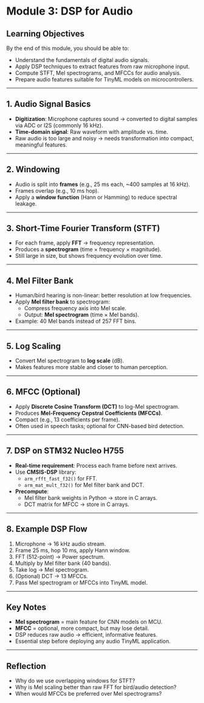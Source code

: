 # Module 3: DSP for Audio

## Learning Objectives
By the end of this module, you should be able to:
- Understand the fundamentals of digital audio signals.
- Apply DSP techniques to extract features from raw microphone input.
- Compute STFT, Mel spectrograms, and MFCCs for audio analysis.
- Prepare audio features suitable for TinyML models on microcontrollers.

---

## 1. Audio Signal Basics
- **Digitization**: Microphone captures sound → converted to digital samples via ADC or I2S (commonly 16 kHz).
- **Time-domain signal**: Raw waveform with amplitude vs. time.
- Raw audio is too large and noisy → needs transformation into compact, meaningful features.

---

## 2. Windowing
- Audio is split into **frames** (e.g., 25 ms each, ~400 samples at 16 kHz).
- Frames overlap (e.g., 10 ms hop).
- Apply a **window function** (Hann or Hamming) to reduce spectral leakage.

---

## 3. Short-Time Fourier Transform (STFT)
- For each frame, apply **FFT** → frequency representation.
- Produces a **spectrogram** (time × frequency × magnitude).
- Still large in size, but shows frequency evolution over time.

---

## 4. Mel Filter Bank
- Human/bird hearing is non-linear: better resolution at low frequencies.
- Apply **Mel filter bank** to spectrogram:
  - Compress frequency axis into Mel scale.
  - Output: **Mel spectrogram** (time × Mel bands).
- Example: 40 Mel bands instead of 257 FFT bins.

---

## 5. Log Scaling
- Convert Mel spectrogram to **log scale** (dB).  
- Makes features more stable and closer to human perception.

---

## 6. MFCC (Optional)
- Apply **Discrete Cosine Transform (DCT)** to log-Mel spectrogram.
- Produces **Mel-Frequency Cepstral Coefficients (MFCCs)**.
- Compact (e.g., 13 coefficients per frame).
- Often used in speech tasks; optional for CNN-based bird detection.

---

## 7. DSP on STM32 Nucleo H755
- **Real-time requirement**: Process each frame before next arrives.
- Use **CMSIS-DSP** library:
  - `arm_rfft_fast_f32()` for FFT.
  - `arm_mat_mult_f32()` for Mel filter bank and DCT.
- **Precompute**:
  - Mel filter bank weights in Python → store in C arrays.
  - DCT matrix for MFCC → store in C arrays.

---

## 8. Example DSP Flow
1. Microphone → 16 kHz audio stream.
2. Frame 25 ms, hop 10 ms, apply Hann window.
3. FFT (512-point) → Power spectrum.
4. Multiply by Mel filter bank (40 bands).
5. Take log → Mel spectrogram.
6. (Optional) DCT → 13 MFCCs.
7. Pass Mel spectrogram or MFCCs into TinyML model.

---

## Key Notes
- **Mel spectrogram** = main feature for CNN models on MCU.
- **MFCC** = optional, more compact, but may lose detail.
- DSP reduces raw audio → efficient, informative features.
- Essential step before deploying any audio TinyML application.

---

## Reflection
- Why do we use overlapping windows for STFT?  
- Why is Mel scaling better than raw FFT for bird/audio detection?  
- When would MFCCs be preferred over Mel spectrograms?  
